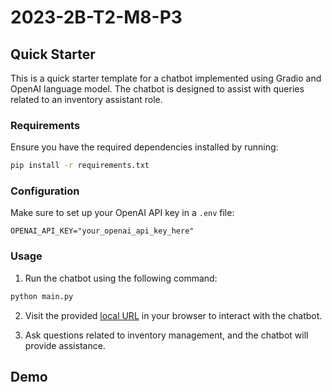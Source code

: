 # 2023-2B-T2-M8-P3

## Quick Starter

This is a quick starter template for a chatbot implemented using Gradio and OpenAI language model. The chatbot is designed to assist with queries related to an inventory assistant role.

### Requirements

Ensure you have the required dependencies installed by running:

```bash
pip install -r requirements.txt
```

### Configuration

Make sure to set up your OpenAI API key in a `.env` file:

```plaintext
OPENAI_API_KEY="your_openai_api_key_here"
```

### Usage

1. Run the chatbot using the following command:

```bash
python main.py
```

2. Visit the provided [local URL](http://127.0.0.1:7860/) in your browser to interact with the chatbot.

3. Ask questions related to inventory management, and the chatbot will provide assistance.

## Demo
